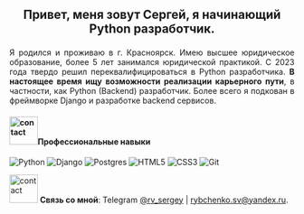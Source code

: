 <h2>
<div id="header" align="middle">
  <p>Привет, меня зовут Сергей, я начинающий Python разработчик.</p>
</div>
</h2>
<p align="justify">Я родился и проживаю в г. Красноярск. Имею высшее юридическое образование, более 5 лет занимался юридической практикой. С 2023 года твердо решил переквалифицироваться в Python разработчика. <b>В настоящее время ищу возможности реализации карьерного пути</b>, в частности, как Python (Backend) разработчик. Более всего я подкован в фреймворке Django и разработке backend сервисов.</p>

<h4><img alt="contact" src="https://mir-s3-cdn-cf.behance.net/project_modules/max_1200/8cf91b54733775.59678409bc049.gif" width="50"/>Профессиональные навыки</h4>

![Python](https://img.shields.io/badge/python-3670A0?style=for-the-badge&logo=python&logoColor=ffdd54)
![Django](https://img.shields.io/badge/django-%23092E20.svg?style=for-the-badge&logo=django&logoColor=white)
![Postgres](https://img.shields.io/badge/postgres-%23316192.svg?style=for-the-badge&logo=postgresql&logoColor=white)
![HTML5](https://img.shields.io/badge/html5-%23E34F26.svg?style=for-the-badge&logo=html5&logoColor=white)
![CSS3](https://img.shields.io/badge/css3-%231572B6.svg?style=for-the-badge&logo=css3&logoColor=white)
![Git](https://img.shields.io/badge/git-%23F05033.svg?style=for-the-badge&logo=git&logoColor=white)

<img alt="contact" src="https://cdn.dribbble.com/users/279014/screenshots/5716608/socium1.gif" width="50"/> **Связь со мной**: Telegram [@rv_sergey](https://t.me/rv_sergey) | rybchenko.sv@yandex.ru.
